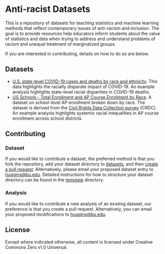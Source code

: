 # Anti-racist Datasets

This is a repository of datasets for teaching statistics and machine learning
methods that reflect contemporary issues of anti-racism and inclusion.
The goal is to provide resources help educators inform students about
the value of statistics and data when trying to address and understand problems
of racism and unequal treatment of marginalized groups.

If you are interested in contributing, details on how to do so are below.

## Datasets

* [U.S. state-level COVID-19 cases and deaths by race and ethnicity](data/US-covid-cases-deaths-by-state-race).
This data highlights the racially disparate impact of COVID-19.
An example analysis highlights state-level racial disparities in COVID-19 deaths. 
* [US Schools - Total Enrollment and AP Course Enrollment by Race](data/US-school-demographics).
A dataset on school-level AP enrollment broken down by race.
The dataset is derived from the [Civil Rights Data Collection survey](http://crdc.ed.gov/) (CRDC).
An example analysis highlights systemic racial inequalities in AP course enrollment across school districts.

## Contributing

### Dataset
If you would like to contribute a dataset, the preferred method is that you
fork the repository, add your dataset directory
to [datasets](datasets/), and then [create a pull request](https://docs.github.com/en/github/collaborating-with-issues-and-pull-requests/creating-a-pull-request-from-a-fork).
Alternatively, please email your proposed dataset entry to [huggins@bu.edu](mailto:huggins@bu.edu).
Detailed instructions for how to structure your dataset directory
can be found in the [template](template/) directory.

### Analysis

If you would like to contribute a new analysis of an existing dataset,
our preference is that you create a pull request.
Alternatively, you can email your proposed modifications to [huggins@bu.edu](mailto:huggins@bu.edu).

## License

Except where indicated otherwise, all content is licensed under
Creative Commons Zero v1.0 Universal.
